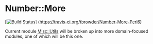 # Number::More

[![Build Status](https://travis-ci.org/tbrowder/Number-More-Perl6.svg?branch=master)]
  (https://travis-ci.org/tbrowder/Number-More-Perl6)

Current module
[Misc::Utils](https://github.com/tbrowder/Misc-Utils-Perl6) will be
broken up into more domain-focused modules, one of which will be this
one.

